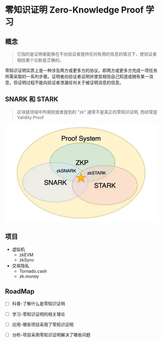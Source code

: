 # 零知识证明 Zero-Knowledge Proof 学习

## 概念

> 它指的是证明者能够在不向验证者提供任何有用的信息的情况下，使验证者相信某个论断是正确的。

零知识证明实质上是一种涉及两方或更多方的协议，即两方或更多方完成一项任务所需采取的一系列步骤。证明者向验证者证明并使其相信自己知道或拥有某一消息，但证明过程不能向验证者泄漏任何关于被证明消息的信息。

## SNARK 和 STARK

> 区块链领域中所用到或者提到的 “zk” 通常不是真正的零知识证明, 而经常是 Validity Proof

![](./img/zkp.png)

## 项目

- 虚拟机
  - zkEVM
  - zkSync
- 交易隐私
  - Tornado.cash
  - zk.money

## RoadMap

- [ ] 科普-了解什么是零知识证明
- [ ] 学习-零知识证明的相关理论
- [ ] 应用-哪些项目采用了零知识证明
- [ ] 分析-项目采用零知识证明解决了哪些问题

